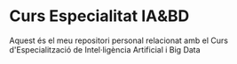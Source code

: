 # Curs Especialitat IA&BD
Aquest és el meu repositori personal relacionat amb el Curs d'Especialització de Intel·ligència Artificial i Big Data
